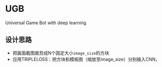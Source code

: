 # UGB

Universal Game Bot with deep learning

## 设计思路

- 把画面截图裁剪成N个固定大小`image_size`的方块
- 应用TRIPLELOSS：把方块和模板图（缩放至image_size）分别输入CNN，
